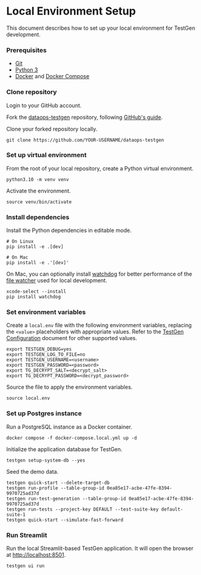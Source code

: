 # Local Environment Setup

This document describes how to set up your local environment for TestGen development.

### Prerequisites

- [Git](https://github.com/git-guides/install-git)
- [Python 3](https://www.python.org/downloads/)
- [Docker](https://docs.docker.com/get-docker/) and [Docker Compose](https://docs.docker.com/compose/install/)

### Clone repository

Login to your GitHub account. 

Fork the [dataops-testgen](https://github.com/DataKitchen/dataops-testgen) repository, following [GitHub's guide](https://docs.github.com/en/pull-requests/collaborating-with-pull-requests/working-with-forks/fork-a-repo).

Clone your forked repository locally.
```shell
git clone https://github.com/YOUR-USERNAME/dataops-testgen
```

### Set up virtual environment

From the root of your local repository, create a Python virtual environment.
```shell
python3.10 -m venv venv
```

Activate the environment.
```shell
source venv/bin/activate
```

### Install dependencies

Install the Python dependencies in editable mode.
```shell
# On Linux
pip install -e .[dev]

# On Mac
pip install -e .'[dev]'
```

On Mac, you can optionally install [watchdog](https://github.com/gorakhargosh/watchdog) for better performance of the [file watcher](https://docs.streamlit.io/develop/api-reference/configuration/config.toml) used for local development.
```shell
xcode-select --install
pip install watchdog
```

### Set environment variables

Create a `local.env` file with the following environment variables, replacing the `<value>` placeholders with appropriate values. Refer to the [TestGen Configuration](configuration.md) document for other supported values.
```shell
export TESTGEN_DEBUG=yes
export TESTGEN_LOG_TO_FILE=no
export TESTGEN_USERNAME=<username>
export TESTGEN_PASSWORD=<password>
export TG_DECRYPT_SALT=<decrypt_salt>
export TG_DECRYPT_PASSWORD=<decrypt_password>
```

Source the file to apply the environment variables.
```shell
source local.env
```

### Set up Postgres instance

Run a PostgreSQL instance as a Docker container.

```shell
docker compose -f docker-compose.local.yml up -d
```

Initialize the application database for TestGen. 
```shell
testgen setup-system-db --yes
```

Seed the demo data.
```shell
testgen quick-start --delete-target-db
testgen run-profile --table-group-id 0ea85e17-acbe-47fe-8394-9970725ad37d
testgen run-test-generation --table-group-id 0ea85e17-acbe-47fe-8394-9970725ad37d
testgen run-tests --project-key DEFAULT --test-suite-key default-suite-1
testgen quick-start --simulate-fast-forward
```

### Run Streamlit
Run the local Streamlit-based TestGen application. It will open the browser at [http://localhost:8501](http://localhost:8501).
```shell
testgen ui run
```
